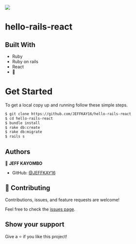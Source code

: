 ![](https://img.shields.io/badge/Hello-App-blueviolet)

# hello-rails-react

## Built With

- Ruby
- Ruby on rails
- React
- 💓

# Get Started
To get a local copy up and running follow these simple steps.

```bash
$ git clone https://github.com/JEFFKAY16/hello-rails-react
$ cd hello-rails-react
$ bundle install 
$ rake db:create 
$ rake db:migrate 
$ rails s 
```

## Authors

👤 **JEFF KAYOMBO**

- GitHub: [@JEFFKAY16](https://github.com/JEFFKAY16)


## 🤝 Contributing

Contributions, issues, and feature requests are welcome!

Feel free to check the [issues page](https://github.com/butlermuwo/hello-rails-react/issues).

## Show your support

Give a ⭐️ if you like this project!
